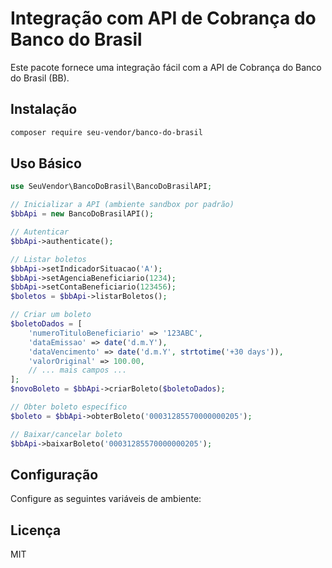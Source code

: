 # Integração com API de Cobrança do Banco do Brasil

Este pacote fornece uma integração fácil com a API de Cobrança do Banco do Brasil (BB).

## Instalação

```bash
composer require seu-vendor/banco-do-brasil
```

## Uso Básico

```php
use SeuVendor\BancoDoBrasil\BancoDoBrasilAPI;

// Inicializar a API (ambiente sandbox por padrão)
$bbApi = new BancoDoBrasilAPI();

// Autenticar
$bbApi->authenticate();

// Listar boletos
$bbApi->setIndicadorSituacao('A');
$bbApi->setAgenciaBeneficiario(1234);
$bbApi->setContaBeneficiario(123456);
$boletos = $bbApi->listarBoletos();

// Criar um boleto
$boletoDados = [
    'numeroTituloBeneficiario' => '123ABC',
    'dataEmissao' => date('d.m.Y'),
    'dataVencimento' => date('d.m.Y', strtotime('+30 days')),
    'valorOriginal' => 100.00,
    // ... mais campos ...
];
$novoBoleto = $bbApi->criarBoleto($boletoDados);

// Obter boleto específico
$boleto = $bbApi->obterBoleto('00031285570000000205');

// Baixar/cancelar boleto
$bbApi->baixarBoleto('00031285570000000205');
```

## Configuração

Configure as seguintes variáveis de ambiente: 

## Licença

MIT